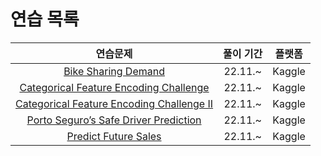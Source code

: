 # 연습 목록

|연습문제|풀이 기간|플랫폼|
|:-:|:-:|:-:|
|[Bike Sharing Demand](https://www.kaggle.com/competitions/bike-sharing-demand)|22.11.~|Kaggle|
|[Categorical Feature Encoding Challenge](https://www.kaggle.com/c/cat-in-the-dat)|22.11.~|Kaggle|
|[Categorical Feature Encoding Challenge II](https://www.kaggle.com/competitions/cat-in-the-dat-ii/code)|22.11.~|Kaggle|
|[Porto Seguro’s Safe Driver Prediction](https://www.kaggle.com/c/porto-seguro-safe-driver-prediction)|22.11.~|Kaggle|
|[Predict Future Sales](https://www.kaggle.com/c/competitive-data-science-predict-future-sales)|22.11.~|Kaggle|
